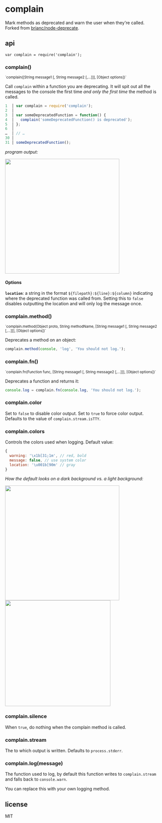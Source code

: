 # complain

Mark methods as deprecated and warn the user when they're called. Forked from [brianc/node-deprecate](https://github.com/brianc/node-deprecate).

## api

`var complain = require('complain');`

### complain()
<sup>
`complain([String message1 [, String message2 [,...]]], [Object options])`
</sup>

Call `complain` within a function you are deprecating.  It will spit out all the messages to the console the first time _and only the first time_ the method is called.

```js
1  │ var complain = require('complain');
2  │
3  │ var someDeprecatedFunction = function() {
4  │   complain('someDeprecatedFunction() is deprecated');
5  │ };
6  │
…  │ // …
30 │
31 │ someDeprecatedFunction();
```

_program output:_

<img width="373" src="https://cloud.githubusercontent.com/assets/1958812/20812831/f2a1cde0-b7c7-11e6-93e6-1613e028e719.png">

#### Options

**`location`**: a string in the format `${filepath}:${line}:${column}` indicating where the deprecated function was called from.  Setting this to `false` disables outputting the location and will only log the message once.

### complain.method()
<sup>
`complain.method(Object proto, String methodName, [String message1 [, String message2 [,...]]], [Object options])`
</sup>

Deprecates a method on an object:

```js
complain.method(console, 'log', 'You should not log.');
```

### complain.fn()
<sup>
`complain.fn(Function func, [String message1 [, String message2 [,...]]], [Object options])`
</sup>

Deprecates a function and returns it:

```js
console.log = complain.fn(console.log, 'You should not log.');
```

### complain.color

Set to `false` to disable color output.  Set to `true` to force color output.  Defaults to the value of `complain.stream.isTTY`.


### complain.colors

Controls the colors used when logging. Default value:
```js
{
  warning: '\x1b[31;1m', // red, bold
  message: false, // use system color
  location: '\u001b[90m' // gray
}
```

_How the default looks on a dark background vs. a light background:_

<img width="373" src="https://cloud.githubusercontent.com/assets/1958812/20812831/f2a1cde0-b7c7-11e6-93e6-1613e028e719.png"><img width="344" src="https://cloud.githubusercontent.com/assets/1958812/20812832/f2a1edb6-b7c7-11e6-81f5-73319ae5f968.png">

### complain.silence

When `true`, do nothing when the complain method is called.

### complain.stream

The to which output is written.  Defaults to `process.stderr`.

### complain.log(message)

The function used to log, by default this function writes to `complain.stream` and falls back to `console.warn`.

You can replace this with your own logging method.

## license

MIT
